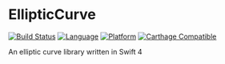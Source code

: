 # EllipticCurve

[![Build Status](https://travis-ci.org/mryu87/EllipticCurve.svg?branch=master)](https://travis-ci.org/mryu87/EllipticCurve)
[![Language](https://img.shields.io/badge/swift-4-orange.svg)](https://swift.org)
[![Platform](https://img.shields.io/badge/platform-ios%20|%20macos-lightgrey.svg)](https://github.com/mryu87/EllipticCurve)
[![Carthage Compatible](https://img.shields.io/badge/Carthage-compatible-green.svg?style=flat)](https://github.com/Carthage/Carthage)


An elliptic curve library written in Swift 4
 